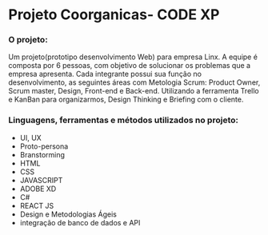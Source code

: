 # Projeto Coorganicas- CODE XP


### O projeto:

 Um projeto(prototipo desenvolvimento Web) para empresa Linx. A equipe é composta por 6 pessoas, com objetivo de solucionar os problemas que a empresa apresenta. Cada integrante possui sua função no desenvolvimento, as seguintes áreas com Metologia Scrum:
Product Owner, Scrum master, Design, Front-end e Back-end.
Utilizando a ferramenta Trello e KanBan para organizarmos, Design Thinking e Briefing com o cliente.

### Linguagens, ferramentas e métodos utilizados no projeto:

- UI, UX
- Proto-persona
- Branstorming
- HTML
- CSS
- JAVASCRIPT
- ADOBE XD
- C#
- REACT JS
- Design e Metodologias Ágeis
- integração de banco de dados e API

